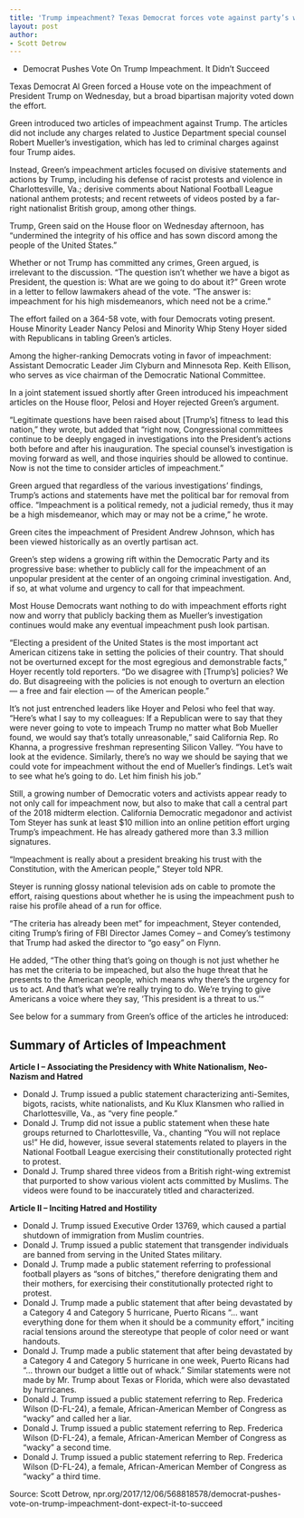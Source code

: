 ```yaml
---
title: 'Trump impeachment? Texas Democrat forces vote against party’s wishes'
layout: post
author:
- Scott Detrow
---
```


- Democrat Pushes Vote On Trump Impeachment. It Didn’t Succeed

Texas Democrat Al Green forced a House vote on the impeachment of President Trump on Wednesday, but a broad bipartisan majority voted down the effort.

Green introduced two articles of impeachment against Trump. The articles did not include any charges related to Justice Department special counsel Robert Mueller’s investigation, which has led to criminal charges against four Trump aides.

Instead, Green’s impeachment articles focused on divisive statements and actions by Trump, including his defense of racist protests and violence in Charlottesville, Va.; derisive comments about National Football League national anthem protests; and recent retweets of videos posted by a far-right nationalist British group, among other things.

Trump, Green said on the House floor on Wednesday afternoon, has “undermined the integrity of his office and has sown discord among the people of the United States.”

Whether or not Trump has committed any crimes, Green argued, is irrelevant to the discussion. “The question isn’t whether we have a bigot as President, the question is: What are we going to do about it?” Green wrote in a letter to fellow lawmakers ahead of the vote. “The answer is: impeachment for his high misdemeanors, which need not be a crime.”

The effort failed on a 364-58 vote, with four Democrats voting present. House Minority Leader Nancy Pelosi and Minority Whip Steny Hoyer sided with Republicans in tabling Green’s articles.

Among the higher-ranking Democrats voting in favor of impeachment: Assistant Democratic Leader Jim Clyburn and Minnesota Rep. Keith Ellison, who serves as vice chairman of the Democratic National Committee.

In a joint statement issued shortly after Green introduced his impeachment articles on the House floor, Pelosi and Hoyer rejected Green’s argument.

“Legitimate questions have been raised about [Trump’s] fitness to lead this nation,” they wrote, but added that “right now, Congressional committees continue to be deeply engaged in investigations into the President’s actions both before and after his inauguration. The special counsel’s investigation is moving forward as well, and those inquiries should be allowed to continue. Now is not the time to consider articles of impeachment.”

Green argued that regardless of the various investigations’ findings, Trump’s actions and statements have met the political bar for removal from office. “Impeachment is a political remedy, not a judicial remedy, thus it may be a high misdemeanor, which may or may not be a crime,” he wrote.

Green cites the impeachment of President Andrew Johnson, which has been viewed historically as an overtly partisan act.

Green’s step widens a growing rift within the Democratic Party and its progressive base: whether to publicly call for the impeachment of an unpopular president at the center of an ongoing criminal investigation. And, if so, at what volume and urgency to call for that impeachment.

Most House Democrats want nothing to do with impeachment efforts right now and worry that publicly backing them as Mueller’s investigation continues would make any eventual impeachment push look partisan.

“Electing a president of the United States is the most important act American citizens take in setting the policies of their country. That should not be overturned except for the most egregious and demonstrable facts,” Hoyer recently told reporters. “Do we disagree with [Trump’s] policies? We do. But disagreeing with the policies is not enough to overturn an election — a free and fair election — of the American people.”

It’s not just entrenched leaders like Hoyer and Pelosi who feel that way. “Here’s what I say to my colleagues: If a Republican were to say that they were never going to vote to impeach Trump no matter what Bob Mueller found, we would say that’s totally unreasonable,” said California Rep. Ro Khanna, a progressive freshman representing Silicon Valley. “You have to look at the evidence. Similarly, there’s no way we should be saying that we could vote for impeachment without the end of Mueller’s findings. Let’s wait to see what he’s going to do. Let him finish his job.”

Still, a growing number of Democratic voters and activists appear ready to not only call for impeachment now, but also to make that call a central part of the 2018 midterm election. California Democratic megadonor and activist Tom Steyer has sunk at least $10 million into an online petition effort urging Trump’s impeachment. He has already gathered more than 3.3 million signatures.

“Impeachment is really about a president breaking his trust with the Constitution, with the American people,” Steyer told NPR.

Steyer is running glossy national television ads on cable to promote the effort, raising questions about whether he is using the impeachment push to raise his profile ahead of a run for office.

“The criteria has already been met” for impeachment, Steyer contended, citing Trump’s firing of FBI Director James Comey – and Comey’s testimony that Trump had asked the director to “go easy” on Flynn.

He added, “The other thing that’s going on though is not just whether he has met the criteria to be impeached, but also the huge threat that he presents to the American people, which means why there’s the urgency for us to act. And that’s what we’re really trying to do. We’re trying to give Americans a voice where they say, ‘This president is a threat to us.’“

See below for a summary from Green’s office of the articles he introduced:

## Summary of Articles of Impeachment

**Article I – Associating the Presidency with White Nationalism, Neo-Nazism and Hatred**

- Donald J. Trump issued a public statement characterizing anti-Semites, bigots, racists, white nationalists, and Ku Klux Klansmen who rallied in Charlottesville, Va., as “very fine people.”
- Donald J. Trump did not issue a public statement when these hate groups returned to Charlottesville, Va., chanting “You will not replace us!” He did, however, issue several statements related to players in the National Football League exercising their constitutionally protected right to protest.
- Donald J. Trump shared three videos from a British right-wing extremist that purported to show various violent acts committed by Muslims. The videos were found to be inaccurately titled and characterized.

**Article II – Inciting Hatred and Hostility**

- Donald J. Trump issued Executive Order 13769, which caused a partial shutdown of immigration from Muslim countries.
- Donald J. Trump issued a public statement that transgender individuals are banned from serving in the United States military.
- Donald J. Trump made a public statement referring to professional football players as “sons of bitches,” therefore denigrating them and their mothers, for exercising their constitutionally protected right to protest.
- Donald J. Trump made a public statement that after being devastated by a Category 4 and Category 5 hurricane, Puerto Ricans “… want everything done for them when it should be a community effort,” inciting racial tensions around the stereotype that people of color need or want handouts.
- Donald J. Trump made a public statement that after being devastated by a Category 4 and Category 5 hurricane in one week, Puerto Ricans had “… thrown our budget a little out of whack.” Similar statements were not made by Mr. Trump about Texas or Florida, which were also devastated by hurricanes.
- Donald J. Trump issued a public statement referring to Rep. Frederica Wilson (D-FL-24), a female, African-American Member of Congress as “wacky” and called her a liar.
- Donald J. Trump issued a public statement referring to Rep. Frederica Wilson (D-FL-24), a female, African-American Member of Congress as “wacky” a second time.
- Donald J. Trump issued a public statement referring to Rep. Frederica Wilson (D-FL-24), a female, African-American Member of Congress as “wacky” a third time.

Source: Scott Detrow, npr.org/2017/12/06/568818578/democrat-pushes-vote-on-trump-impeachment-dont-expect-it-to-succeed
